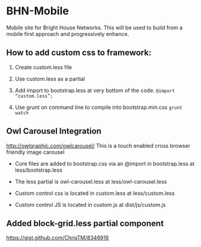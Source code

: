 # BHN-Mobile
Mobile site for Bright House Networks. This will be used to build from a mobile first approach and progressively enhance.


How to add custom css to framework:
-----------------------------------

1. Create custom.less file

2. Use custom.less as a partial

3. Add import to bootstrap.less at very bottom of the code.
	 <code>@import “custom.less”;</code>

4. Use grunt on command line to compile into bootstrap.min.css
	 <code>grunt watch</code>	
	 


Owl Carousel Integration
------------------------

http://owlgraphic.com/owlcarousel/
This is a touch enabled cross browser friendly image carousel

- Core files are added to bootstrap.css via an @import in bootstrap.less at less/bootstrap.less

- The less partial is owl-carousel.less at less/owl-carousel.less

- Custom control css is located in custom.less at less/custom.less

- Custom control JS is located in custom.js at dist/js/custom.js



Added block-grid.less partial component
---------------------------------------

https://gist.github.com/ChrisTM/8346916